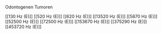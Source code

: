 Odontogenen Tumoren

[[130 Hz (E)]]
[[520 Hz (E)]]
[[620 Hz (E)]]
[[13520 Hz (E)]]
[[5870 Hz (E)]]
[[52500 Hz (E)]]
[[72500 Hz (E)]]
[[153670 Hz (E)]]
[[375290 Hz (E)]]
[[453720 Hz (E)]]